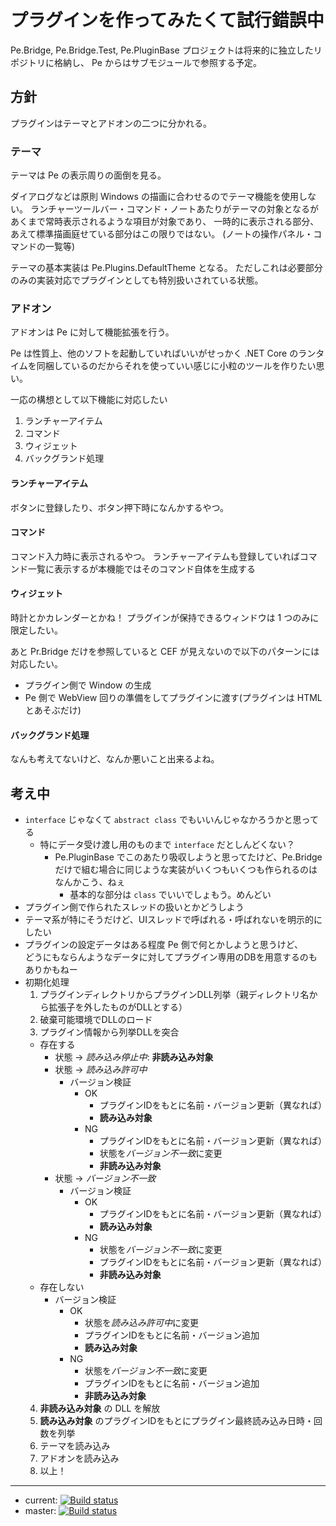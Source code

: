 # プラグインを作ってみたくて試行錯誤中

Pe.Bridge, Pe.Bridge.Test, Pe.PluginBase プロジェクトは将来的に独立したリポジトリに格納し、
Pe からはサブモジュールで参照する予定。

## 方針

プラグインはテーマとアドオンの二つに分かれる。

### テーマ

テーマは Pe の表示周りの面倒を見る。

ダイアログなどは原則 Windows の描画に合わせるのでテーマ機能を使用しない。
ランチャーツールバー・コマンド・ノートあたりがテーマの対象となるがあくまで常時表示されるような項目が対象であり、
一時的に表示される部分、あえて標準描画庭せている部分はこの限りではない。
(ノートの操作パネル・コマンドの一覧等)

テーマの基本実装は Pe.Plugins.DefaultTheme となる。
ただしこれは必要部分のみの実装対応でプラグインとしても特別扱いされている状態。


### アドオン

アドオンは Pe に対して機能拡張を行う。

Pe は性質上、他のソフトを起動していればいいがせっかく .NET Core のランタイムを同梱しているのだからそれを使っていい感じに小粒のツールを作りたい思い。

一応の構想として以下機能に対応したい

1. ランチャーアイテム
1. コマンド
1. ウィジェット
1. バックグランド処理

#### ランチャーアイテム

ボタンに登録したり、ボタン押下時になんかするやつ。

#### コマンド

コマンド入力時に表示されるやつ。
ランチャーアイテムも登録していればコマンド一覧に表示するが本機能ではそのコマンド自体を生成する

#### ウィジェット

時計とかカレンダーとかね！
プラグインが保持できるウィンドウは 1 つのみに限定したい。

あと Pr.Bridge だけを参照していると CEF が見えないので以下のパターンには対応したい。

* プラグイン側で Window の生成
* Pe 側で WebView 回りの準備をしてプラグインに渡す(プラグインは HTML とあそぶだけ)


#### バックグランド処理

なんも考えてないけど、なんか悪いこと出来るよね。


## 考え中

* `interface` じゃなくて `abstract class` でもいいんじゃなかろうかと思ってる
   * 特にデータ受け渡し用のものまで `interface` だとしんどくない？
      * Pe.PluginBase でこのあたり吸収しようと思ってたけど、Pe.Bridge だけで組む場合に同じような実装がいくつもいくつも作られるのはなんかこう、ねぇ
         * 基本的な部分は `class` でいいでしょもう。めんどい
* プラグイン側で作られたスレッドの扱いとかどうしよう
* テーマ系が特にそうだけど、UIスレッドで呼ばれる・呼ばれないを明示的にしたい
* プラグインの設定データはある程度 Pe 側で何とかしようと思うけど、  
  どうにもならんようなデータに対してプラグイン専用のDBを用意するのもありかもねー
* 初期化処理
   1. プラグインディレクトリからプラグインDLL列挙（親ディレクトリ名から拡張子を外したものがDLLとする）
   2. 破棄可能環境でDLLのロード
   3. プラグイン情報から列挙DLLを突合
     * 存在する
       * 状態 -> *読み込み停止中*: **非読み込み対象**
       * 状態 -> *読み込み許可中*
         * バージョン検証
           * OK
             * プラグインIDをもとに名前・バージョン更新（異なれば）
             * **読み込み対象**
           * NG
             * プラグインIDをもとに名前・バージョン更新（異なれば）
             * 状態を*バージョン不一致*に変更
             * **非読み込み対象**
       * 状態 -> *バージョン不一致*
         * バージョン検証
           * OK
             * プラグインIDをもとに名前・バージョン更新（異なれば）
             * **読み込み対象**
           * NG
             * 状態を*バージョン不一致*に変更
             * プラグインIDをもとに名前・バージョン更新（異なれば）
             * **非読み込み対象**
     * 存在しない
         * バージョン検証
           * OK
             * 状態を*読み込み許可中*に変更
             * プラグインIDをもとに名前・バージョン追加
             * **読み込み対象**
           * NG
             * 状態を*バージョン不一致*に変更
             * プラグインIDをもとに名前・バージョン追加
             * **非読み込み対象**
   4. **非読み込み対象** の DLL を解放
   5. **読み込み対象** のプラグインIDをもとにプラグイン最終読み込み日時・回数を列挙
   6. テーマを読み込み
   7. アドオンを読み込み
   8. 以上！



-----------------------



* current: [![Build status](https://ci.appveyor.com/api/projects/status/ycdw3l9d4g3jaif8?svg=true)](https://ci.appveyor.com/project/sk_0520/pe-bridge)
* master: [![Build status](https://ci.appveyor.com/api/projects/status/ycdw3l9d4g3jaif8/branch/master?svg=true)](https://ci.appveyor.com/project/sk_0520/pe-bridge/branch/master)


